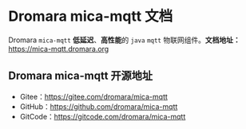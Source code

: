# Dromara mica-mqtt 文档

Dromara `mica-mqtt` **低延迟**、**高性能**的 `java` `mqtt` 物联网组件。**文档地址：** https://mica-mqtt.dromara.org

## Dromara mica-mqtt 开源地址

- Gitee：https://gitee.com/dromara/mica-mqtt
- GitHub：https://github.com/dromara/mica-mqtt
- GitCode：https://gitcode.com/dromara/mica-mqtt
